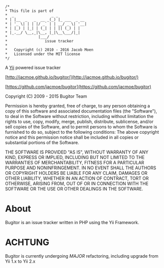 ~~~
/*
* This file is part of
*  _                 _ _
* | |__  _   _  __ _(_) |_ ___  _ __
* | '_ \| | | |/ _` | | __/ _ \| '__|
* | |_) | |_| | (_| | | || (_) | |
* |_.__/ \__,_|\__, |_|\__\___/|_|
*              |___/
*                 issue tracker
*
*	Copyright (c) 2010 - 2016 Jacob Moen
*	Licensed under the MIT license
*/
~~~
A [Yii](http://www.yiiframework.com/) powered issue tracker

[http://jacmoe.github.io/bugitor/](http://jacmoe.github.io/bugitor/)  

[https://github.com/jacmoe/bugitor](https://github.com/jacmoe/bugitor)

Copyright (C) 2009 - 2015 Bugitor Team

Permission is hereby granted, free of charge, to any person
obtaining a copy of this software and associated documentation files
(the "Software"), to deal in the Software without restriction,
including without limitation the rights to use, copy, modify, merge,
publish, distribute, sublicense, and/or sell copies of the Software,
and to permit persons to whom the Software is furnished to do so,
subject to the following conditions:
The above copyright notice and this permission notice shall be included
in all copies or substantial portions of the Software.

THE SOFTWARE IS PROVIDED "AS IS", WITHOUT WARRANTY OF ANY KIND,
EXPRESS OR IMPLIED, INCLUDING BUT NOT LIMITED TO THE WARRANTIES OF
MERCHANTABILITY, FITNESS FOR A PARTICULAR PURPOSE AND NONINFRINGEMENT.
IN NO EVENT SHALL THE AUTHORS OR COPYRIGHT HOLDERS BE LIABLE FOR ANY CLAIM,
DAMAGES OR OTHER LIABILITY, WHETHER IN AN ACTION OF CONTRACT, TORT
OR OTHERWISE, ARISING FROM, OUT OF OR IN CONNECTION WITH THE SOFTWARE
OR THE USE OR OTHER DEALINGS IN THE SOFTWARE.


# About
Bugitor is an issue tracker written in PHP using the Yii Framework.

# ACHTUNG
Bugitor is currently undergoing *MAJOR* refactoring, including upgrade from Yii 1.x to Yii 2.x
